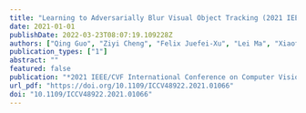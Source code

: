 ```yaml
---
title: "Learning to Adversarially Blur Visual Object Tracking (2021 IEEE/CVF International Conference on Computer Vision, 2021)"
date: 2021-01-01
publishDate: 2022-03-23T08:07:19.109228Z
authors: ["Qing Guo", "Ziyi Cheng", "Felix Juefei-Xu", "Lei Ma", "Xiaofei Xie", "Yang Liu", "Jianjun Zhao"]
publication_types: ["1"]
abstract: ""
featured: false
publication: "*2021 IEEE/CVF International Conference on Computer Vision, ICCV 2021, Montreal, QC, Canada, October 10-17, 2021*"
url_pdf: "https://doi.org/10.1109/ICCV48922.2021.01066"
doi: "10.1109/ICCV48922.2021.01066"
---
```


